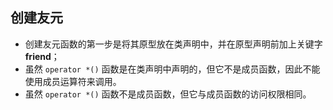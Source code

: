 ## 创建友元
- 创建友元函数的第一步是将其原型放在类声明中，并在原型声明前加上关键字 **friend**；
- 虽然 ```operator *()``` 函数是在类声明中声明的，但它不是成员函数，因此不能使用成员运算符来调用。
- 虽然 ```operator *()``` 函数不是成员函数，但它与成员函数的访问权限相同。
